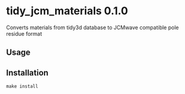 # tidy_jcm_materials 0.1.0

Converts materials from tidy3d database to JCMwave compatible pole residue format

## Usage

## Installation

`make install`

